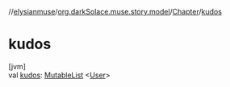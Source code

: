 //[elysianmuse](../../../index.md)/[org.darkSolace.muse.story.model](../index.md)/[Chapter](index.md)/[kudos](kudos.md)

# kudos

[jvm]\
val [kudos](kudos.md): [MutableList](https://kotlinlang.org/api/latest/jvm/stdlib/kotlin.collections/-mutable-list/index.html)
&lt;[User](../../org.darkSolace.muse.user.model/-user/index.md)&gt;
